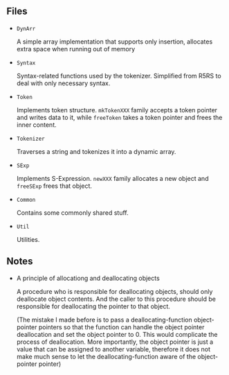 ## Files

* `DynArr`

    A simple array implementation that supports only insertion,
    allocates extra space when running out of memory

* `Syntax`

    Syntax-related functions used by the tokenizer.
    Simplified from R5RS to deal with only necessary
    syntax.

* `Token`

    Implements token structure. `mkTokenXXX` family accepts
    a token pointer and writes data to it, while `freeToken`
    takes a token pointer and frees the inner content.

* `Tokenizer`

    Traverses a string and tokenizes it into a dynamic array.

* `SExp`

    Implements S-Expression. `newXXX` family allocates a new object
    and `freeSExp` frees that object.

* `Common`

    Contains some commonly shared stuff.

* `Util`

    Utilities.

## Notes


* A principle of allocationg and deallocating objects

    A procedure who is responsible for deallocating objects,
    should only deallocate object contents.
    And the caller to this procedure should be responsible for
    deallocating the pointer to that object.

    (The mistake I made before is to pass a deallocating-function
    object-pointer pointers so that the function can handle the object
    pointer deallocation and set the object pointer to 0.
    This would complicate the process of deallocation.
    More importantly, the object pointer is just a value that can be
    assigned to another variable, therefore it does not make much sense
    to let the deallocating-function aware of the object-pointer pointer)
